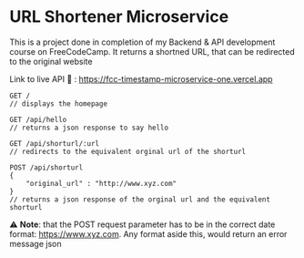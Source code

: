 # URL Shortener Microservice

This is a project done in completion of my Backend & API development course on FreeCodeCamp. It returns a shortned URL, that can be redirected to the original website

Link to live API :link: : https://fcc-timestamp-microservice-one.vercel.app

```
GET / 
// displays the homepage

GET /api/hello
// returns a json response to say hello

GET /api/shorturl/:url
// redirects to the equivalent orginal url of the shorturl

POST /api/shorturl
{
    "original_url" : "http://www.xyz.com"
}
// returns a json response of the orginal url and the equivalent shorturl
```

:warning: **Note**: that the POST request parameter has to be in the correct date format: https://www.xyz.com. Any format aside this, would return an error message json

